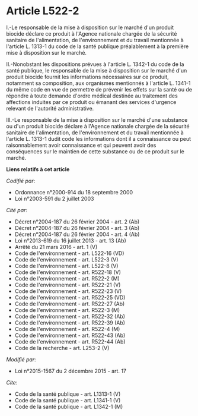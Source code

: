 # Article L522-2

I.-Le responsable de la mise à disposition sur le marché d'un produit biocide déclare ce produit à l'Agence nationale chargée
de la sécurité sanitaire de l'alimentation, de l'environnement et du travail mentionnée à l'article L. 1313-1 du code de la
santé publique préalablement à la première mise à disposition sur le marché. 

II.-Nonobstant les dispositions prévues à l'article L. 1342-1 du code de la santé publique, le responsable de la mise à
disposition sur le marché d'un produit biocide fournit les informations nécessaires sur ce produit, notamment sa composition,
aux organismes mentionnés à l'article L. 1341-1 du même code en vue de permettre de prévenir les effets sur la santé ou de
répondre à toute demande d'ordre médical destinée au traitement des affections induites par ce produit ou émanant des
services d'urgence relevant de l'autorité administrative. 

III.-Le responsable de la mise à disposition sur le marché d'une substance ou d'un produit biocide déclare à l'Agence
nationale chargée de la sécurité sanitaire de l'alimentation, de l'environnement et du travail mentionnée à l'article L.
1313-1 dudit code les informations dont il a connaissance ou peut raisonnablement avoir connaissance et qui peuvent avoir des
conséquences sur le maintien de cette substance ou de ce produit sur le marché.

**Liens relatifs à cet article**

_Codifié par_:

  - Ordonnance n°2000-914 du 18 septembre 2000
  - Loi n°2003-591 du 2 juillet 2003

_Cité par_:

  - Décret n°2004-187 du 26 février 2004 - art. 2 (Ab)
  - Décret n°2004-187 du 26 février 2004 - art. 3 (Ab)
  - Décret n°2004-187 du 26 février 2004 - art. 4 (Ab)
  - Loi n°2013-619 du 16 juillet 2013 - art. 13 (Ab)
  - Arrêté du 21 mars 2016 - art. 1 (V)
  - Code de l'environnement - art. L522-16 (VD)
  - Code de l'environnement - art. L522-3 (V)
  - Code de l'environnement - art. L522-8 (V)
  - Code de l'environnement - art. R522-18 (V)
  - Code de l'environnement - art. R522-2 (M)
  - Code de l'environnement - art. R522-21 (V)
  - Code de l'environnement - art. R522-23 (V)
  - Code de l'environnement - art. R522-25 (VD)
  - Code de l'environnement - art. R522-27 (Ab)
  - Code de l'environnement - art. R522-3 (M)
  - Code de l'environnement - art. R522-32 (Ab)
  - Code de l'environnement - art. R522-39 (Ab)
  - Code de l'environnement - art. R522-4 (M)
  - Code de l'environnement - art. R522-43 (Ab)
  - Code de l'environnement - art. R522-44 (Ab)
  - Code de la recherche - art. L253-2 (V)

_Modifié par_:

  - Loi n°2015-1567 du 2 décembre 2015 - art. 17

_Cite_:

  - Code de la santé publique - art. L1313-1 (V)
  - Code de la santé publique - art. L1341-1 (V)
  - Code de la santé publique - art. L1342-1 (M)
